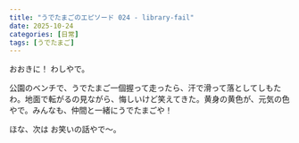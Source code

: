 ```yaml
---
title: "うでたまごのエピソード 024 - library-fail"
date: 2025-10-24
categories: [日常]
tags: [うでたまご]
---
```


おおきに！ わしやで。

公園のベンチで、うでたまご一個握って走ったら、汗で滑って落としてしもたわ。地面で転がるの見ながら、悔しいけど笑えてきた。黄身の黄色が、元気の色やで。みんなも、仲間と一緒にうでたまごや！

ほな、次は お笑いの話やで～。